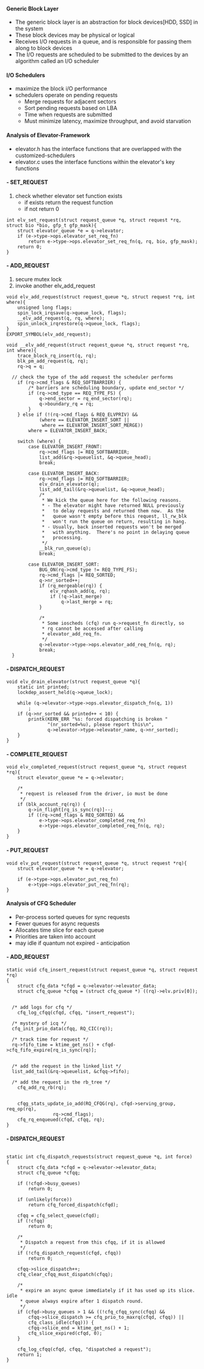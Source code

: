 #### Generic Block Layer
- The generic block layer is an abstraction for block devices[HDD, SSD] in the system
- These block devices may be physical or logical
- Receives I/O requests in a queue, and is responsible for passing them along to block devices
- The I/O requests are scheduled to be submitted to the devices by an algorithm called an I/O scheduler


#### I/O Schedulers
- maximize the block i/O performance
- schedulers operate on pending requests
  - Merge requests for adjacent sectors
  - Sort pending requests based on LBA
  - Time when requests are submitted
  - Must minimize latency, maximize throughput, and avoid starvation


#### Analysis of Elevator-Framework
 - elevator.h has the interface functions that are overlapped with the customized-schedulers
 - elevator.c uses the interface functions within the elevator's key functions

#### - SET_REQUEST
 1. check whether elevator set function exists
    - if exists return the request function
    - if not return 0

```
int elv_set_request(struct request_queue *q, struct request *rq, struct bio *bio, gfp_t gfp_mask){
	struct elevator_queue *e = q->elevator;
	if (e->type->ops.elevator_set_req_fn)
		return e->type->ops.elevator_set_req_fn(q, rq, bio, gfp_mask);
	return 0;
}
```

#### - ADD_REQUEST
1. secure mutex lock
2. invoke another elv_add_request

```
void elv_add_request(struct request_queue *q, struct request *rq, int where){
	unsigned long flags;
	spin_lock_irqsave(q->queue_lock, flags);
	__elv_add_request(q, rq, where);
	spin_unlock_irqrestore(q->queue_lock, flags);
}
EXPORT_SYMBOL(elv_add_request);

```

```
void __elv_add_request(struct request_queue *q, struct request *rq, int where){
	trace_block_rq_insert(q, rq);
	blk_pm_add_request(q, rq);
	rq->q = q;

  // check the type of the add request the scheduler performs
	if (rq->cmd_flags & REQ_SOFTBARRIER) {
		/* barriers are scheduling boundary, update end_sector */
		if (rq->cmd_type == REQ_TYPE_FS) {
			q->end_sector = rq_end_sector(rq);
			q->boundary_rq = rq;
		}
	} else if (!(rq->cmd_flags & REQ_ELVPRIV) &&
		    (where == ELEVATOR_INSERT_SORT ||
		     where == ELEVATOR_INSERT_SORT_MERGE))
		where = ELEVATOR_INSERT_BACK;

	switch (where) {
        case ELEVATOR_INSERT_FRONT:
      		rq->cmd_flags |= REQ_SOFTBARRIER;
      		list_add(&rq->queuelist, &q->queue_head);
      		break;

      	case ELEVATOR_INSERT_BACK:
      		rq->cmd_flags |= REQ_SOFTBARRIER;
      		elv_drain_elevator(q);
      		list_add_tail(&rq->queuelist, &q->queue_head);
      		/*
      		 * We kick the queue here for the following reasons.
      		 * - The elevator might have returned NULL previously
      		 *   to delay requests and returned them now.  As the
      		 *   queue wasn't empty before this request, ll_rw_blk
      		 *   won't run the queue on return, resulting in hang.
      		 * - Usually, back inserted requests won't be merged
      		 *   with anything.  There's no point in delaying queue
      		 *   processing.
      		 */
      		__blk_run_queue(q);
      		break;

        case ELEVATOR_INSERT_SORT:
      		BUG_ON(rq->cmd_type != REQ_TYPE_FS);
      		rq->cmd_flags |= REQ_SORTED;
      		q->nr_sorted++;
      		if (rq_mergeable(rq)) {
      			elv_rqhash_add(q, rq);
      			if (!q->last_merge)
      				q->last_merge = rq;
      		}

      		/*
      		 * Some ioscheds (cfq) run q->request_fn directly, so
      		 * rq cannot be accessed after calling
      		 * elevator_add_req_fn.
      		 */
      		q->elevator->type->ops.elevator_add_req_fn(q, rq);
      		break;
  }
```

#### - DISPATCH_REQUEST

```
void elv_drain_elevator(struct request_queue *q){
	static int printed;
	lockdep_assert_held(q->queue_lock);

	while (q->elevator->type->ops.elevator_dispatch_fn(q, 1))
		;
	if (q->nr_sorted && printed++ < 10) {
		printk(KERN_ERR "%s: forced dispatching is broken "
		       "(nr_sorted=%u), please report this\n",
		       q->elevator->type->elevator_name, q->nr_sorted);
	}
}
```


#### - COMPLETE_REQUEST

```
void elv_completed_request(struct request_queue *q, struct request *rq){
	struct elevator_queue *e = q->elevator;

	/*
	 * request is released from the driver, io must be done
	 */
	if (blk_account_rq(rq)) {
		q->in_flight[rq_is_sync(rq)]--;
		if ((rq->cmd_flags & REQ_SORTED) &&
		    e->type->ops.elevator_completed_req_fn)
			e->type->ops.elevator_completed_req_fn(q, rq);
	}
}
```

#### - PUT_REQUEST

```
void elv_put_request(struct request_queue *q, struct request *rq){
	struct elevator_queue *e = q->elevator;

	if (e->type->ops.elevator_put_req_fn)
		e->type->ops.elevator_put_req_fn(rq);
}
```




#### Analysis of CFQ Scheduler
- Per-process sorted queues for sync requests
- Fewer queues for async requests
- Allocates time slice for each queue
- Priorities are taken into account
- may idle if quantum not expired - anticipation


#### - ADD_REQUEST

```
static void cfq_insert_request(struct request_queue *q, struct request *rq)
{
	struct cfq_data *cfqd = q->elevator->elevator_data;
	struct cfq_queue *cfqq = (struct cfq_queue *) ((rq)->elv.priv[0]);


  /* add logs for cfq */
	cfq_log_cfqq(cfqd, cfqq, "insert_request");  

  /* mystery of icq */  
  cfq_init_prio_data(cfqq, RQ_CIC(rq));

  /* track time for request */
  rq->fifo_time = ktime_get_ns() + cfqd->cfq_fifo_expire[rq_is_sync(rq)];


  /* add the request in the linked_list */
  list_add_tail(&rq->queuelist, &cfqq->fifo);

  /* add the request in the rb_tree */
	cfq_add_rq_rb(rq);


	cfqg_stats_update_io_add(RQ_CFQG(rq), cfqd->serving_group, req_op(rq),
				 rq->cmd_flags);
	cfq_rq_enqueued(cfqd, cfqq, rq);
}

```


#### - DISPATCH_REQUEST

```

static int cfq_dispatch_requests(struct request_queue *q, int force)
{
	struct cfq_data *cfqd = q->elevator->elevator_data;
	struct cfq_queue *cfqq;

	if (!cfqd->busy_queues)
		return 0;

	if (unlikely(force))
		return cfq_forced_dispatch(cfqd);

	cfqq = cfq_select_queue(cfqd);
	if (!cfqq)
		return 0;

	/*
	 * Dispatch a request from this cfqq, if it is allowed
	 */
	if (!cfq_dispatch_request(cfqd, cfqq))
		return 0;

	cfqq->slice_dispatch++;
	cfq_clear_cfqq_must_dispatch(cfqq);

	/*
	 * expire an async queue immediately if it has used up its slice. idle
	 * queue always expire after 1 dispatch round.
	 */
	if (cfqd->busy_queues > 1 && ((!cfq_cfqq_sync(cfqq) &&
	    cfqq->slice_dispatch >= cfq_prio_to_maxrq(cfqd, cfqq)) ||
	    cfq_class_idle(cfqq))) {
		cfqq->slice_end = ktime_get_ns() + 1;
		cfq_slice_expired(cfqd, 0);
	}

	cfq_log_cfqq(cfqd, cfqq, "dispatched a request");
	return 1;
}

```
